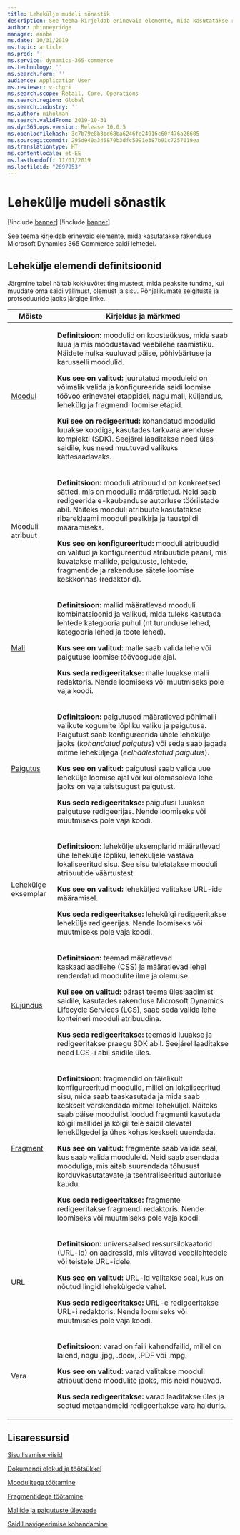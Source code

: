 ```yaml
---
title: Lehekülje mudeli sõnastik
description: See teema kirjeldab erinevaid elemente, mida kasutatakse rakenduse Microsoft Dynamics 365 Commerce saidi lehtedel.
author: phinneyridge
manager: annbe
ms.date: 10/31/2019
ms.topic: article
ms.prod: ''
ms.service: dynamics-365-commerce
ms.technology: ''
ms.search.form: ''
audience: Application User
ms.reviewer: v-chgri
ms.search.scope: Retail, Core, Operations
ms.search.region: Global
ms.search.industry: ''
ms.author: niholman
ms.search.validFrom: 2019-10-31
ms.dyn365.ops.version: Release 10.0.5
ms.openlocfilehash: 3c7b79e8b3bd68ba6246fe24916c60f476a26605
ms.sourcegitcommit: 295d940a345879b3dfc5991e387b91c7257019ea
ms.translationtype: HT
ms.contentlocale: et-EE
ms.lasthandoff: 11/01/2019
ms.locfileid: "2697953"
---
```

# <a name="page-model-glossary"></a>Lehekülje mudeli sõnastik

[!include [banner](includes/preview-banner.md)]
[!include [banner](includes/banner.md)]

See teema kirjeldab erinevaid elemente, mida kasutatakse rakenduse Microsoft Dynamics 365 Commerce saidi lehtedel.

## <a name="page-element-definitions"></a>Lehekülje elemendi definitsioonid

Järgmine tabel näitab kokkuvõtet tingimustest, mida peaksite tundma, kui muudate oma saidi välimust, olemust ja sisu. Põhjalikumate selgituste ja protseduuride jaoks järgige linke.

| Mõiste | Kirjeldus ja märkmed |
|------|-----------------------|
| [Moodul](work-with-modules.md) | <p>**Definitsioon:** moodulid on koosteüksus, mida saab luua ja mis moodustavad veebilehe raamistiku. Näidete hulka kuuluvad päise, põhiväärtuse ja karusselli moodulid.</p><p>**Kus see on valitud:** juurutatud mooduleid on võimalik valida ja konfigureerida saidi loomise töövoo erinevatel etappidel, nagu mall, küljendus, lehekülg ja fragmendi loomise etapid.</p><p>**Kui see on redigeeritud:** kohandatud moodulid luuakse koodiga, kasutades tarkvara arenduse komplekti (SDK). Seejärel laaditakse need üles saidile, kus need muutuvad valikuks kättesaadavaks.</p> |
| Mooduli atribuut | <p>**Definitsioon:** mooduli atribuudid on konkreetsed sätted, mis on moodulis määratletud. Neid saab redigeerida e-kaubanduse autorluse tööriistade abil. Näiteks mooduli atribuute kasutatakse ribareklaami mooduli pealkirja ja taustpildi määramiseks.</p><p>**Kus see on konfigureeritud:** mooduli atribuudid on valitud ja konfigureeritud atribuutide paanil, mis kuvatakse mallide, paigutuste, lehtede, fragmentide ja rakenduse sätete loomise keskkonnas (redaktorid).</p> |
| [Mall](templates-layouts-overview.md) | <p>**Definitsioon:** mallid määratlevad mooduli kombinatsioonid ja valikud, mida tuleks kasutada lehtede kategooria puhul (nt turunduse lehed, kategooria lehed ja toote lehed).</p><p>**Kus see on valitud:** malle saab valida lehe või paigutuse loomise töövoogude ajal.</p><p>**Kus seda redigeeritakse:** malle luuakse malli redaktoris. Nende loomiseks või muutmiseks pole vaja koodi.</p> |
| [Paigutus](templates-layouts-overview.md) | <p>**Definitsioon:** paigutused määratlevad põhimalli valikute kogumite lõpliku valiku ja paigutuse. Paigutust saab konfigureerida ühele lehekülje jaoks (*kohandatud paigutus*) või seda saab jagada mitme leheküljega (*eelhäälestatud paigutus*).</p><p>**Kus see on valitud:** paigutusi saab valida uue lehekülje loomise ajal või kui olemasoleva lehe jaoks on vaja teistsugust paigutust.</p><p>**Kus seda redigeeritakse:** paigutusi luuakse paigutuse redigeerijas. Nende loomiseks või muutmiseks pole vaja koodi.</p> |
| Lehekülge eksemplar | <p>**Definitsioon:** lehekülje eksemplarid määratlevad ühe lehekülje lõpliku, leheküljele vastava lokaliseeritud sisu. See sisu tuletatakse mooduli atribuutide väärtustest.</p><p>**Kus see on valitud:** leheküljed valitakse URL-ide määramisel.</p><p>**Kus seda redigeeritakse:** lehekülgi redigeeritakse lehekülje redigeerijas. Nende loomiseks või muutmiseks pole vaja koodi.</p> |
| [Kujundus](select-site-theme.md) | <p>**Definitsioon:** teemad määratlevad kaskaadlaadilehe (CSS) ja määratlevad lehel renderdatud moodulite ilme ja olemuse.</p><p>**Kui see on valitud:** pärast teema üleslaadimist saidile, kasutades rakenduse Microsoft Dynamics Lifecycle Services (LCS), saab seda valida lehe konteineri mooduli atribuudina.</p><p>**Kus seda redigeeritakse:** teemasid luuakse ja redigeeritakse praegu SDK abil. Seejärel laaditakse need LCS-i abil saidile üles.</p> |
| [Fragment](work-with-fragments.md) | <p>**Definitsioon:** fragmendid on täielikult konfigureeritud moodulid, millel on lokaliseeritud sisu, mida saab taaskasutada ja mida saab keskselt värskendada mitmel leheküljel. Näiteks saab päise moodulist loodud fragmenti kasutada kõigil mallidel ja kõigil teie saidil olevatel lehekülgedel ja ühes kohas keskselt uuendada.</p><p>**Kus see on valitud:** fragmente saab valida seal, kus saab valida mooduleid. Neid saab asendada mooduliga, mis aitab suurendada tõhusust korduvkasutatavate ja tsentraliseeritud autorluse kaudu.</p><p>**Kus seda redigeeritakse:** fragmente redigeeritakse fragmendi redaktoris. Nende loomiseks või muutmiseks pole vaja koodi.</p> |
| URL | <p>**Definitsioon:** universaalsed ressursilokaatorid (URL-id) on aadressid, mis viitavad veebilehtedele või teistele URL-idele.</p><p>**Kus see on valitud:** URL-id valitakse seal, kus on nõutud lingid lehekülgede vahel.</p><p>**Kus seda redigeeritakse:** URL-e redigeeritakse URL-i redaktoris. Nende loomiseks või muutmiseks pole vaja koodi.</p> |
| Vara | <p>**Definitsioon:** varad on faili kahendfailid, millel on laiend, nagu .jpg, .docx, .PDF või .mpg.</p><p>**Kus see on valitud:** varad valitakse mooduli atribuutidena moodulite jaoks, mis neid nõuavad.</p><p>**Kus seda redigeeritakse:** varad laaditakse üles ja seotud metaandmeid redigeeritakse vara halduris.</p> |

## <a name="additional-resources"></a>Lisaressursid

[Sisu lisamise viisid](add-manage-content.md)

[Dokumendi olekud ja töötsükkel](document-states-overview.md)

[Moodulitega töötamine](work-with-modules.md)

[Fragmentidega töötamine](work-with-fragments.md)

[Mallide ja paigutuste ülevaade](templates-layouts-overview.md)

[Saidil navigeerimise kohandamine](customize-site-navigation.md)
